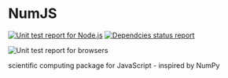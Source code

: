 NumJS
=====

[![Unit test report for Node.js](https://api.travis-ci.org/amd/NumJS.png)](http://travis-ci.org/amd/NumJS)
[![Dependcies status report](https://david-dm.org/amd/NumJS.png)](http://david-dm.org/amd/NumJS)

![Unit test report for browsers](https://ci.testling.com/amd/NumJS.png "Testling report")

scientific computing package for JavaScript - inspired by NumPy
